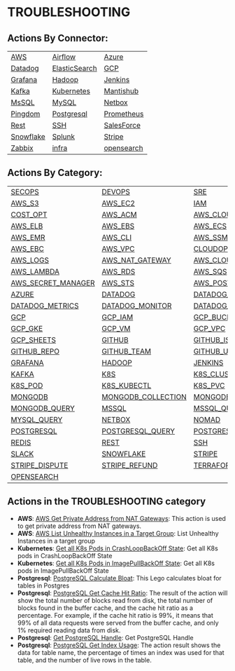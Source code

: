 # TROUBLESHOOTING

## Actions By Connector:

|                                   |                                           |                                     |
| --------------------------------- | ----------------------------------------- | ----------------------------------- |
| [AWS](action\_AWS.md)             | [Airflow](action\_AIRFLOW.md)             | [Azure](action\_AZURE.md)           |
| [Datadog](action\_DATADOG.md)     | [ElasticSearch](action\_ELASTICSEARCH.md) | [GCP](action\_GCP.md)               |
| [Grafana](action\_GRAFANA.md)     | [Hadoop](action\_HADOOP.md)               | [Jenkins](action\_JENKINS.md)       |
| [Kafka](action\_KAFKA.md)         | [Kubernetes](action\_KUBERNETES.md)       | [Mantishub](action\_MANTISHUB.md)   |
| [MsSQL](action\_MSSQL.md)         | [MySQL](action\_MYSQL.md)                 | [Netbox](action\_NETBOX.md)         |
| [Pingdom](action\_PINGDOM.md)     | [Postgresql](action\_POSTGRESQL.md)       | [Prometheus](action\_PROMETHEUS.md) |
| [Rest](action\_REST.md)           | [SSH](action\_SSH.md)                     | [SalesForce](action\_SALESFORCE.md) |
| [Snowflake](action\_SNOWFLAKE.md) | [Splunk](action\_SPLUNK.md)               | [Stripe](action\_STRIPE.md)         |
| [Zabbix](action\_ZABBIX.md)       | [infra](action\_INFRA.md)                 | [opensearch](action\_OPENSEARCH.md) |

## Actions By Category:

|                                                         |                                                       |                                                   |
| ------------------------------------------------------- | ----------------------------------------------------- | ------------------------------------------------- |
| [SECOPS](action\_SECOPS.md)                             | [DEVOPS](action\_DEVOPS.md)                           | [SRE](action\_SRE.md)                             |
| [AWS\_S3](action\_AWS\_S3.md)                           | [AWS\_EC2](action\_AWS\_EC2.md)                       | [IAM](action\_IAM.md)                             |
| [COST\_OPT](action\_COST\_OPT.md)                       | [AWS\_ACM](action\_AWS\_ACM.md)                       | [AWS\_CLOUDWATCH](action\_AWS\_CLOUDWATCH.md)     |
| [AWS\_ELB](action\_AWS\_ELB.md)                         | [AWS\_EBS](action\_AWS\_EBS.md)                       | [AWS\_ECS](action\_AWS\_ECS.md)                   |
| [AWS\_EMR](action\_AWS\_EMR.md)                         | [AWS\_CLI](action\_AWS\_CLI.md)                       | [AWS\_SSM](action\_AWS\_SSM.md)                   |
| [AWS\_EBC](action\_AWS\_EBC.md)                         | [AWS\_VPC](action\_AWS\_VPC.md)                       | [CLOUDOPS](action\_CLOUDOPS.md)                   |
| [AWS\_LOGS](action\_AWS\_LOGS.md)                       | [AWS\_NAT\_GATEWAY](action\_AWS\_NAT\_GATEWAY.md)     | [AWS\_CLOUDTRAIL](action\_AWS\_CLOUDTRAIL.md)     |
| [AWS\_LAMBDA](action\_AWS\_LAMBDA.md)                   | [AWS\_RDS](action\_AWS\_RDS.md)                       | [AWS\_SQS](action\_AWS\_SQS.md)                   |
| [AWS\_SECRET\_MANAGER](action\_AWS\_SECRET\_MANAGER.md) | [AWS\_STS](action\_AWS\_STS.md)                       | [AWS\_POSTGRES](action\_AWS\_POSTGRES.md)         |
| [AZURE](action\_AZURE.md)                               | [DATADOG](action\_DATADOG.md)                         | [DATADOG\_INCIDENT](action\_DATADOG\_INCIDENT.md) |
| [DATADOG\_METRICS](action\_DATADOG\_METRICS.md)         | [DATADOG\_MONITOR](action\_DATADOG\_MONITOR.md)       | [DATADOG\_ALERTS](action\_DATADOG\_ALERTS.md)     |
| [GCP](action\_GCP.md)                                   | [GCP\_IAM](action\_GCP\_IAM.md)                       | [GCP\_BUCKET](action\_GCP\_BUCKET.md)             |
| [GCP\_GKE](action\_GCP\_GKE.md)                         | [GCP\_VM](action\_GCP\_VM.md)                         | [GCP\_VPC](action\_GCP\_VPC.md)                   |
| [GCP\_SHEETS](action\_GCP\_SHEETS.md)                   | [GITHUB](action\_GITHUB.md)                           | [GITHUB\_ISSUE](action\_GITHUB\_ISSUE.md)         |
| [GITHUB\_REPO](action\_GITHUB\_REPO.md)                 | [GITHUB\_TEAM](action\_GITHUB\_TEAM.md)               | [GITHUB\_USER](action\_GITHUB\_USER.md)           |
| [GRAFANA](action\_GRAFANA.md)                           | [HADOOP](action\_HADOOP.md)                           | [JENKINS](action\_JENKINS.md)                     |
| [KAFKA](action\_KAFKA.md)                               | [K8S](action\_K8S.md)                                 | [K8S\_CLUSTER](action\_K8S\_CLUSTER.md)           |
| [K8S\_POD](action\_K8S\_POD.md)                         | [K8S\_KUBECTL](action\_K8S\_KUBECTL.md)               | [K8S\_PVC](action\_K8S\_PVC.md)                   |
| [MONGODB](action\_MONGODB.md)                           | [MONGODB\_COLLECTION](action\_MONGODB\_COLLECTION.md) | [MONGODB\_CLUSTER](action\_MONGODB\_CLUSTER.md)   |
| [MONGODB\_QUERY](action\_MONGODB\_QUERY.md)             | [MSSQL](action\_MSSQL.md)                             | [MSSQL\_QUERY](action\_MSSQL\_QUERY.md)           |
| [MYSQL\_QUERY](action\_MYSQL\_QUERY.md)                 | [NETBOX](action\_NETBOX.md)                           | [NOMAD](action\_NOMAD.md)                         |
| [POSTGRESQL](action\_POSTGRESQL.md)                     | [POSTGRESQL\_QUERY](action\_POSTGRESQL\_QUERY.md)     | [POSTGRESQL\_TABLE](action\_POSTGRESQL\_TABLE.md) |
| [REDIS](action\_REDIS.md)                               | [REST](action\_REST.md)                               | [SSH](action\_SSH.md)                             |
| [SLACK](action\_SLACK.md)                               | [SNOWFLAKE](action\_SNOWFLAKE.md)                     | [STRIPE](action\_STRIPE.md)                       |
| [STRIPE\_DISPUTE](action\_STRIPE\_DISPUTE.md)           | [STRIPE\_REFUND](action\_STRIPE\_REFUND.md)           | [TERRAFORM](action\_TERRAFORM.md)                 |
| [OPENSEARCH](action\_OPENSEARCH.md)                     |                                                       |                                                   |

## Actions in the TROUBLESHOOTING category

* **AWS**: [AWS Get Private Address from NAT Gateways](https://github.com/unskript/Awesome-CloudOps-Automation/tree/master/AWS/legos/aws\_get\_private\_address\_from\_nat\_gateways/README.md): This action is used to get private address from NAT gateways.
* **AWS**: [AWS List Unhealthy Instances in a Target Group](https://github.com/unskript/Awesome-CloudOps-Automation/tree/master/AWS/legos/aws\_list\_unhealthy\_instances\_in\_target\_group/README.md): List Unhealthy Instances in a target group
* **Kubernetes**: [Get all K8s Pods in CrashLoopBackOff State](https://github.com/unskript/Awesome-CloudOps-Automation/tree/master/Kubernetes/legos/k8s\_get\_pods\_in\_crashloopbackoff\_state/README.md): Get all K8s pods in CrashLoopBackOff State
* **Kubernetes**: [Get all K8s Pods in ImagePullBackOff State](https://github.com/unskript/Awesome-CloudOps-Automation/tree/master/Kubernetes/legos/k8s\_get\_pods\_in\_imagepullbackoff\_state/README.md): Get all K8s pods in ImagePullBackOff State
* **Postgresql**: [PostgreSQL Calculate Bloat](https://github.com/unskript/Awesome-CloudOps-Automation/tree/master/Postgresql/legos/postgres\_calculate\_bloat/README.md): This Lego calculates bloat for tables in Postgres
* **Postgresql**: [PostgreSQL Get Cache Hit Ratio](https://github.com/unskript/Awesome-CloudOps-Automation/tree/master/Postgresql/legos/postgresql\_get\_cache\_hit\_ratio/README.md): The result of the action will show the total number of blocks read from disk, the total number of blocks found in the buffer cache, and the cache hit ratio as a percentage. For example, if the cache hit ratio is 99%, it means that 99% of all data requests were served from the buffer cache, and only 1% required reading data from disk.
* **Postgresql**: [Get PostgreSQL Handle](https://github.com/unskript/Awesome-CloudOps-Automation/tree/master/Postgresql/legos/postgresql\_get\_handle/README.md): Get PostgreSQL Handle
* **Postgresql**: [PostgreSQL Get Index Usage](https://github.com/unskript/Awesome-CloudOps-Automation/tree/master/Postgresql/legos/postgresql\_get\_index\_usage/README.md): The action result shows the data for table name, the percentage of times an index was used for that table, and the number of live rows in the table.
